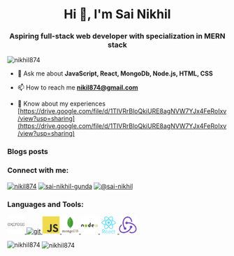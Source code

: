 <h1 align="center">Hi 👋, I'm Sai Nikhil</h1>
<h3 align="center">Aspiring full-stack web developer with specialization in MERN stack</h3>

<p align="left"> <img src="https://komarev.com/ghpvc/?username=nikhil874&label=Profile%20views&color=0e75b6&style=flat" alt="nikhil874" /> </p>

- 💬 Ask me about **JavaScript, React, MongoDb, Node.js, HTML, CSS**

- 📫 How to reach me **nikil874@gmail.com**

- 📄 Know about my experiences [https://drive.google.com/file/d/1TIVRrBloQkiURE8agNVW7YJx4FeRoIxv/view?usp=sharing](https://drive.google.com/file/d/1TIVRrBloQkiURE8agNVW7YJx4FeRoIxv/view?usp=sharing)

### Blogs posts
<!-- BLOG-POST-LIST:START -->
<!-- BLOG-POST-LIST:END -->

<h3 align="left">Connect with me:</h3>
<p align="left">
<a href="https://twitter.com/nikil874" target="blank"><img align="center" src="https://raw.githubusercontent.com/rahuldkjain/github-profile-readme-generator/master/src/images/icons/Social/twitter.svg" alt="nikil874" height="30" width="40" /></a>
<a href="https://linkedin.com/in/sai-nikhil-gunda" target="blank"><img align="center" src="https://raw.githubusercontent.com/rahuldkjain/github-profile-readme-generator/master/src/images/icons/Social/linked-in-alt.svg" alt="sai-nikhil-gunda" height="30" width="40" /></a>
<a href="https://medium.com/@sai-nikhil" target="blank"><img align="center" src="https://raw.githubusercontent.com/rahuldkjain/github-profile-readme-generator/master/src/images/icons/Social/medium.svg" alt="@sai-nikhil" height="30" width="40" /></a>
</p>

<h3 align="left">Languages and Tools:</h3>
<p align="left"> <a href="https://expressjs.com" target="_blank" rel="noreferrer"> <img src="https://raw.githubusercontent.com/devicons/devicon/master/icons/express/express-original-wordmark.svg" alt="express" width="40" height="40"/> </a> <a href="https://git-scm.com/" target="_blank" rel="noreferrer"> <img src="https://www.vectorlogo.zone/logos/git-scm/git-scm-icon.svg" alt="git" width="40" height="40"/> </a> <a href="https://developer.mozilla.org/en-US/docs/Web/JavaScript" target="_blank" rel="noreferrer"> <img src="https://raw.githubusercontent.com/devicons/devicon/master/icons/javascript/javascript-original.svg" alt="javascript" width="40" height="40"/> </a> <a href="https://www.mongodb.com/" target="_blank" rel="noreferrer"> <img src="https://raw.githubusercontent.com/devicons/devicon/master/icons/mongodb/mongodb-original-wordmark.svg" alt="mongodb" width="40" height="40"/> </a> <a href="https://nodejs.org" target="_blank" rel="noreferrer"> <img src="https://raw.githubusercontent.com/devicons/devicon/master/icons/nodejs/nodejs-original-wordmark.svg" alt="nodejs" width="40" height="40"/> </a> <a href="https://reactjs.org/" target="_blank" rel="noreferrer"> <img src="https://raw.githubusercontent.com/devicons/devicon/master/icons/react/react-original-wordmark.svg" alt="react" width="40" height="40"/> </a> <a href="https://redux.js.org" target="_blank" rel="noreferrer"> <img src="https://raw.githubusercontent.com/devicons/devicon/master/icons/redux/redux-original.svg" alt="redux" width="40" height="40"/> </a> </p>

<p><img align="left" src="https://github-readme-stats.vercel.app/api/top-langs?username=nikhil874&show_icons=true&locale=en&layout=compact" alt="nikhil874" /></p>

<p>&nbsp;<img align="center" src="https://github-readme-stats.vercel.app/api?username=nikhil874&show_icons=true&locale=en" alt="nikhil874" /></p>

